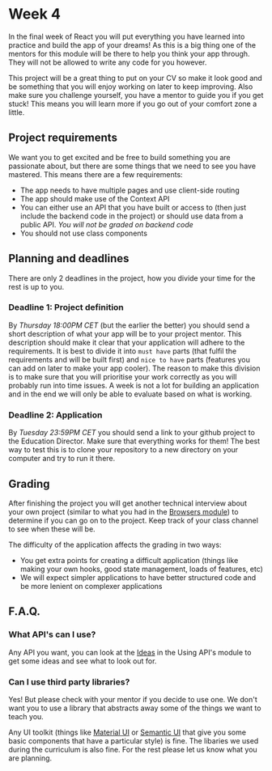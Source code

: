# Week 4

In the final week of React you will put everything you have learned into practice and build the app of your dreams! As this is a big thing one of the mentors for this module will be there to help you think your app through. They will not be allowed to write any code for you however.

This project will be a great thing to put on your CV so make it look good and be something that you will enjoy working on later to keep improving. Also make sure you challenge yourself, you have a mentor to guide you if you get stuck! This means you will learn more if you go out of your comfort zone a little.

## Project requirements
We want you to get excited and be free to build something you are passionate about, but there are some things that we need to see you have mastered. This means there are a few requirements:

- The app needs to have multiple pages and use client-side routing
- The app should make use of the Context API
- You can either use an API that you have built or access to (then just include the backend code in the project) or should use data from a public API. _You will not be graded on backend code_
- You should not use class components

## Planning and deadlines
There are only 2 deadlines in the project, how you divide your time for the rest is up to you.

### Deadline 1: Project definition
By *Thursday 18:00PM CET* (but the earlier the better) you should send a short description of what your app will be to your project mentor. This description should make it clear that your application will adhere to the requirements. It is best to divide it into `must have` parts (that fulfil the requirements and will be built first) and `nice to have` parts (features you can add on later to make your app cooler). The reason to make this division is to make sure that you will prioritise your work correctly as you will probably run into time issues. A week is not a lot for building an application and in the end we will only be able to evaluate based on what is working.

### Deadline 2: Application
By *Tuesday 23:59PM CET* you should send a link to your github project to the Education Director. Make sure that everything works for them! The best way to test this is to clone your repository to a new directory on your computer and try to run it there.

## Grading
After finishing the project you will get another technical interview about your own project (similar to what you had in the [Browsers module](https://github.com/HackYourFuture/Browsers/blob/main/PROJECT.md#the-interview)) to determine if you can go on to the project. Keep track of your class channel to see when these will be.

The difficulty of the application affects the grading in two ways:
- You get extra points for creating a difficult application (things like making your own hooks, good state management, loads of features, etc)
- We will expect simpler applications to have better structured code and be more lenient on complexer applications

## F.A.Q.

### What API's can I use?
Any API you want, you can look at the [Ideas](https://github.com/HackYourFuture/UsingAPIs/blob/main/Week3/README.md) in the Using API's module to get some ideas and see what to look out for.

### Can I use third party libraries?
Yes! But please check with your mentor if you decide to use one. We don't want you to use a library that abstracts away some of the things we want to teach you.

Any UI toolkit (things like [Material UI](https://material-ui.com/) or [Semantic UI](https://react.semantic-ui.com/) that give you some basic components that have a particular style) is fine. The libaries we used during the curriculum is also fine. For the rest please let us know what you are planning.
